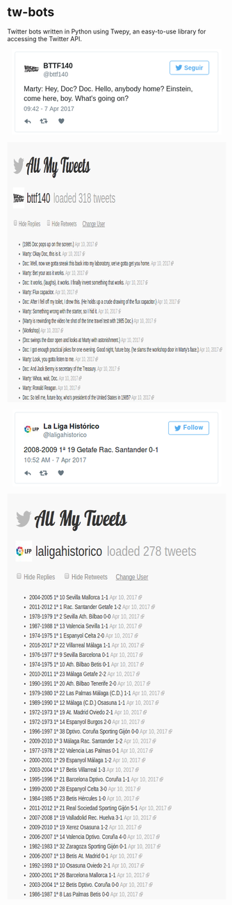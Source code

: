 # tw-bots
Twitter bots written in Python using Twepy, an easy-to-use library for accessing the Twitter API.

<p align="center">
  <img width="482" height="198" src="https://raw.githubusercontent.com/guillermo-maquieira/tw-bots/master/bttf140.png">
</p>

<p align="center">
  <img width="918" height="597" src="https://raw.githubusercontent.com/guillermo-maquieira/tw-bots/master/amt_bttf.png">
</p>

<p align="center">
  <img width="481" height="176" src="https://raw.githubusercontent.com/guillermo-maquieira/tw-bots/master/laliga.png">
</p>

<p align="center">
  <img width="636" height="932" src="https://raw.githubusercontent.com/guillermo-maquieira/tw-bots/master/amt_llh.png">
</p>
